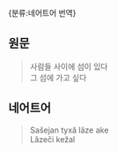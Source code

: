 {분류:네어트어 번역}

## 원문
> 사람들 사이에 섬이 있다  
> 그 섬에 가고 싶다

## 네어트어
> Sašejan tyxă lăze ake  
> Lăzeči kežal